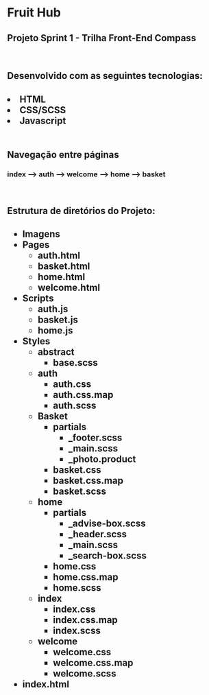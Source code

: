 <h1>Fruit Hub</h1>
<h2>Projeto Sprint 1 - Trilha Front-End Compass</h2>
<br/>

<h2>Desenvolvido com as seguintes tecnologias:<h2>
<li>HTML</li>
<li>CSS/SCSS</li>
<li>Javascript</li>
<br/>

<h2>Navegação entre páginas</h2>
<h3>index --> auth --> welcome --> home --> basket</h3>
<br/>


<h2>Estrutura de diretórios do Projeto:<h2>
<ul>
    <li>Imagens</li>
    <li>Pages
        <ul>
            <li>auth.html</li>
            <li>basket.html</li>
            <li>home.html</li>
            <li>welcome.html</li>
        </ul>
    </li>
    <li>Scripts
        <ul>
            <li>auth.js</li>
            <li>basket.js</li>
            <li>home.js</li>
        </ul>
    </li>
    <li>Styles
        <ul>
            <li>abstract
                <ul>
                    <li>base.scss</li>
                </ul>
            </li>
            <li>auth
                <ul>
                    <li>auth.css</li>
                    <li>auth.css.map</li>
                    <li>auth.scss</li>
                </ul>
            </li>
            <li>Basket
                <ul>
                    <li>partials
                        <ul>
                            <li>_footer.scss</li>
                            <li>_main.scss</li>
                            <li>_photo.product</li>
                        </ul>
                    </li>
                    <li>basket.css</li>
                    <li>basket.css.map</li>
                    <li>basket.scss</li>
                </ul>
            </li>
            <li>home
                <ul>
                    <li>partials
                        <ul>
                            <li>_advise-box.scss</li>
                            <li>_header.scss</li>
                            <li>_main.scss</li>
                            <li>_search-box.scss</li>
                        </ul>
                    </li>
                    <li>home.css</li>
                    <li>home.css.map</li>
                    <li>home.scss</li>
                </ul>
            </li>
            <li>index
                <ul>
                    <li>index.css</li>
                    <li>index.css.map</li>
                    <li>index.scss</li>
                </ul>
            </li>
            <li>welcome
                <ul>
                    <li>welcome.css</li>
                    <li>welcome.css.map</li>
                    <li>welcome.scss</li>
                </ul>
            </li>
        </ul>
    </li>
    <li>index.html</li>
</ul>    

    
    
    
    


